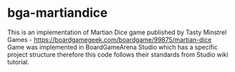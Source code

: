 # bga-martiandice
This is an implementation of Martian Dice game published by Tasty Minstrel Games - https://boardgamegeek.com/boardgame/99875/martian-dice
Game was implemented in BoardGameArena Studio which has a specific project structure therefore this code follows their standards from Studio wiki tutorial. 
